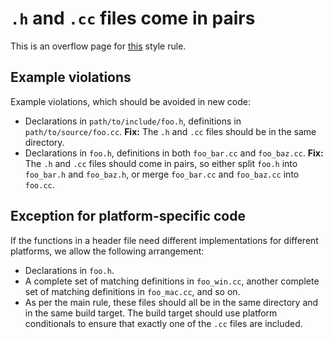 # `.h` and `.cc` files come in pairs

<?% config.freshness.owner = 'danilchap' %?>
<?% config.freshness.reviewed = '2021-05-12' %?>

This is an overflow page for [this](../style-guide.md#h-cc-pairs)
style rule.

## Example violations

Example violations, which should be avoided in new code:

* Declarations in `path/to/include/foo.h`, definitions in
  `path/to/source/foo.cc`. **Fix:** The `.h` and `.cc` files should be
  in the same directory.
* Declarations in `foo.h`, definitions in both `foo_bar.cc` and
  `foo_baz.cc`. **Fix:** The `.h` and `.cc` files should come in
  pairs, so either split `foo.h` into `foo_bar.h` and `foo_baz.h`, or
  merge `foo_bar.cc` and `foo_baz.cc` into `foo.cc`.

## Exception for platform-specific code

If the functions in a header file need different implementations for
different platforms, we allow the following arrangement:

* Declarations in `foo.h`.
* A complete set of matching definitions in `foo_win.cc`, another
  complete set of matching definitions in `foo_mac.cc`, and so on.
* As per the main rule, these files should all be in the same
  directory and in the same build target. The build target should use
  platform conditionals to ensure that exactly one of the `.cc` files
  are included.
